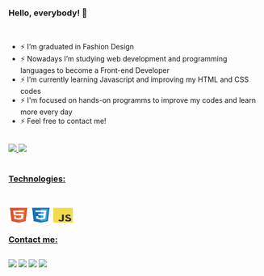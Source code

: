 ### Hello, everybody!  👋
<br>

- ⚡ I’m graduated in Fashion Design 
- ⚡ Nowadays I’m studying web development and programming languages to become a Front-end Developer 
- ⚡ I’m currently learning Javascript and improving my HTML and CSS codes
- ⚡ I'm focused on hands-on programms to improve my codes and learn more every day
- ⚡ Feel free to contact me!

<br>

<div>
  <a href="http://https://github.com/marimontefusco/">
  <img heigth="180em"   src="http://github-readme-stats.vercel.app/api?username=marimontefusco&show_icons=true&theme=abyss&include_all_commits=true&count_private=true" />
  <img heigth="180em"   src="http://github-readme-stats.vercel.app/api/top-langs/?username=marimontefusco&layout=compact&langs_count=168&theme=abyss" />
</div>
  
<br> 
  
### Technologies:
  ##
 <div style="display: inline-block"><br>
   <img align="center" alt="html" height="30" width="40" src="https://raw.githubusercontent.com/devicons/devicon/master/icons/html5/html5-original.svg" />
   <img align="center" alt="html" height="30" width="40" src="https://raw.githubusercontent.com/devicons/devicon/master/icons/css3/css3-original.svg" />
   <img align="center" alt="html" height="30" width="40" src="https://raw.githubusercontent.com/devicons/devicon/master/icons/javascript/javascript-original.svg" />
  </div>
  
 <br> 
  
### Contact me: 
  ##
  <div>
    <a href="https://www.linkedin.com/in/mariana-reboucas-montefusco" target="_blank"><img src="https://img.shields.io/badge/-LinkedIn-%23333?style=for-the-badge&logo=linkedin&logoColor=white" target="_blank" /></a>
    <a href="mailto:mari.montefusco@gmail.com" target="_blank"><img src="https://img.shields.io/badge/-Gmail-%23333?style=for-the-badge&logo=gmail&logoColor=white" target="_blank" /></a>	
    <a href="https://discord.gg/mari montefusco#3599" target="_blank"><img src="https://img.shields.io/badge/-Discord-%23333?style=for-the-badge&logo=discord&logoColor=white" target="_blank" /></a>
    <a href="https://discord.gg/mari montefusco#3599" target="_blank"><img src="https://img.shields.io/badge/Telegram-%23333?style=for-the-badge&logo=telegram&logoColor=white" target="_blank" /></a>
    
  </div>
